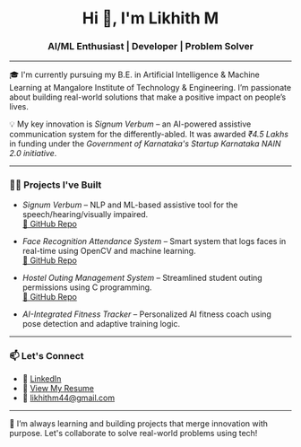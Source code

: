<h1 align="center">Hi 👋, I'm Likhith M</h1>
<h3 align="center">AI/ML Enthusiast | Developer | Problem Solver</h3>

---

🎓 I'm currently pursuing my B.E. in Artificial Intelligence & Machine Learning at Mangalore Institute of Technology & Engineering. I’m passionate about building real-world solutions that make a positive impact on people’s lives.

💡 My key innovation is *Signum Verbum* – an AI-powered assistive communication system for the differently-abled. It was awarded *₹4.5 Lakhs* in funding under the *Government of Karnataka's Startup Karnataka NAIN 2.0 initiative*.

---

### 👨‍💻 Projects I've Built
- *Signum Verbum* – NLP and ML-based assistive tool for the speech/hearing/visually impaired.  
  [🔗 GitHub Repo](https://github.com/likhith146/signum-verbum)

- *Face Recognition Attendance System* – Smart system that logs faces in real-time using OpenCV and machine learning.  
  [🔗 GitHub Repo](https://github.com/likhith146/Face-recognition-Attendence-System)

- *Hostel Outing Management System* – Streamlined student outing permissions using C programming.  
  [🔗 GitHub Repo](https://github.com/likhith146/Hostel-Outing-Management)

- *AI-Integrated Fitness Tracker* – Personalized AI fitness coach using pose detection and adaptive training logic.

---

### 📫 Let's Connect
- 🔗 [LinkedIn](https://www.linkedin.com/in/likhith-2397a825a/)  
- 📄 [View My Resume](https://drive.google.com/file/d/1RqlEI4ULE72WmAxXLJx2SArO-jIkpdVs/view?usp=drivesdk)  
- 📧 likhithm44@gmail.com  

---

🌱 I’m always learning and building projects that merge innovation with purpose. Let's collaborate to solve real-world problems using tech!
